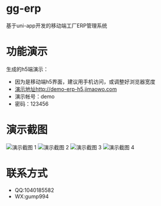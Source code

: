 # gg-erp
基于uni-app开发的移动端工厂ERP管理系统

# 功能演示
生成的h5端演示：
- 因为是移动端h5界面，建议用手机访问，或调整好浏览器宽度
- [演示地址](http://demo-erp-h5.jimaowo.com)http://demo-erp-h5.jimaowo.com
- 演示帐号：demo
- 密码：123456

# 演示截图
![演示截图 1](https://imgscdn.yuanjisong.com/Reg5/20201013/158858_5f854a70bf3b2_thumb.png)
![演示截图 2](https://imgscdn.yuanjisong.com/Reg5/20201013/158858_5f854a7713f19_thumb.png)
![演示截图 3](https://imgscdn.yuanjisong.com/Reg5/20201013/158858_5f854a7aa7117_thumb.png)
![演示截图 4](https://imgscdn.yuanjisong.com/Reg5/20201013/158858_5f854a7dbf107_thumb.png)

# 联系方式
- QQ:1040185582
- WX:gump994
